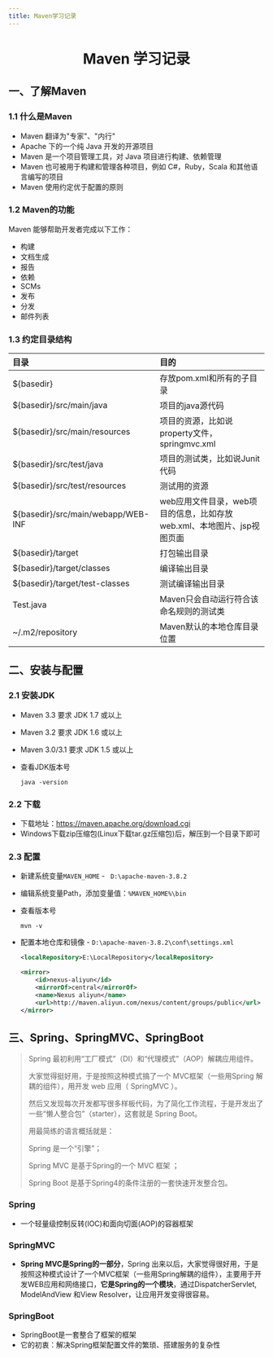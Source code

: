 ```yaml
---
title: Maven学习记录
---
```


<h1 align="center" id="index">Maven 学习记录</h1>

## 一、了解Maven

### 1.1 什么是Maven

- Maven 翻译为"专家"、"内行"
- Apache 下的一个纯 Java 开发的开源项目
- Maven 是一个项目管理工具，对 Java 项目进行构建、依赖管理
- Maven 也可被用于构建和管理各种项目，例如 C#，Ruby，Scala 和其他语言编写的项目
- Maven 使用约定优于配置的原则

### 1.2 Maven的功能

Maven 能够帮助开发者完成以下工作：

- 构建
- 文档生成
- 报告
- 依赖
- SCMs
- 发布
- 分发
- 邮件列表

### 1.3 约定目录结构

| 目录                               | 目的                                                         |
| :--------------------------------- | :----------------------------------------------------------- |
| ${basedir}                         | 存放pom.xml和所有的子目录                                    |
| ${basedir}/src/main/java           | 项目的java源代码                                             |
| ${basedir}/src/main/resources      | 项目的资源，比如说property文件，springmvc.xml                |
| ${basedir}/src/test/java           | 项目的测试类，比如说Junit代码                                |
| ${basedir}/src/test/resources      | 测试用的资源                                                 |
| ${basedir}/src/main/webapp/WEB-INF | web应用文件目录，web项目的信息，比如存放web.xml、本地图片、jsp视图页面 |
| ${basedir}/target                  | 打包输出目录                                                 |
| ${basedir}/target/classes          | 编译输出目录                                                 |
| ${basedir}/target/test-classes     | 测试编译输出目录                                             |
| Test.java                          | Maven只会自动运行符合该命名规则的测试类                      |
| ~/.m2/repository                   | Maven默认的本地仓库目录位置                                  |

## 二、安装与配置

### 2.1 安装JDK

- Maven 3.3 要求 JDK 1.7 或以上 

- Maven 3.2 要求 JDK 1.6 或以上 

- Maven 3.0/3.1 要求 JDK 1.5 或以上

- 查看JDK版本号

  ```shell
  java -version
  ```

### 2.2 下载

- 下载地址：https://maven.apache.org/download.cgi
- Windows下载zip压缩包(Linux下载tar.gz压缩包)后，解压到一个目录下即可

### 2.3 配置

- 新建系统变量`MAVEN_HOME` - ` D:\apache-maven-3.8.2`

- 编辑系统变量Path，添加变量值：`%MAVEN_HOME%\bin`

- 查看版本号

  ```shell
  mvn -v
  ```

- 配置本地仓库和镜像 - `D:\apache-maven-3.8.2\conf\settings.xml`

  ```xml
  <localRepository>E:\LocalRepository</localRepository>
  ```

  ```xml
  <mirror>
      <id>nexus-aliyun</id>
      <mirrorOf>central</mirrorOf>
      <name>Nexus aliyun</name>
      <url>http://maven.aliyun.com/nexus/content/groups/public</url>
  </mirror>
  ```


## 三、Spring、SpringMVC、SpringBoot

> Spring 最初利用“工厂模式”（DI）和“代理模式”（AOP）解耦应用组件。
>
> 大家觉得挺好用，于是按照这种模式搞了一个 MVC框架（一些用Spring 解耦的组件），用开发 web 应用（ SpringMVC ）。
>
> 然后又发现每次开发都写很多样板代码，为了简化工作流程，于是开发出了一些“懒人整合包”（starter），这套就是 Spring Boot。
>
> 用最简练的语言概括就是：
>
> Spring 是一个“引擎”；
>
> Spring MVC 是基于Spring的一个 MVC 框架 ；
>
> Spring Boot 是基于Spring4的条件注册的一套快速开发整合包。

### Spring

- 一个轻量级控制反转(IOC)和面向切面(AOP)的容器框架

### SpringMVC

- **Spring MVC是Spring的一部分**，Spring 出来以后，大家觉得很好用，于是按照这种模式设计了一个MVC框架（一些用Spring解耦的组件），主要用于开发WEB应用和网络接口，**它是Spring的一个模块**，通过DispatcherServlet, ModelAndView 和View Resolver，让应用开发变得很容易。

### SpringBoot

- SpringBoot是一套整合了框架的框架
- 它的初衷：解决Spring框架配置文件的繁琐、搭建服务的复杂性
